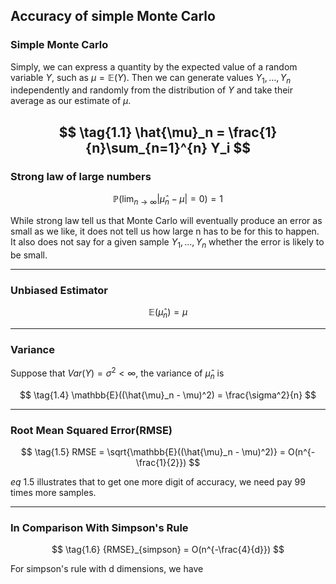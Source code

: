 ## Accuracy of simple Monte Carlo

### Simple Monte Carlo

Simply, we can express a quantity by the expected value of a random variable $Y$, such as $\mu = \mathbb{E}(Y)$. Then we can generate values $Y_1,...,Y_n$ independently and randomly from the distribution of $Y$ and take their average as our estimate of $\mu$.

$$
\tag{1.1} 
\hat{\mu}_n = \frac{1}{n}\sum_{n=1}^{n} Y_i
$$
---

### Strong law of large numbers

$$
\tag{1.2}
\mathbb{P}(\lim_{n\to\infty} |\hat{\mu}_n-\mu| = 0) = 1
$$

While strong law tell us that Monte Carlo will eventually produce an error as small as we like, it does not tell us how large n has to be for this to happen. It also does not say for a given sample $Y_1, ..., Y_n$ whether the error is likely to be small.

---

### Unbiased Estimator

$$
\tag{1.3}
\mathbb{E}(\hat{\mu}_n) = \mu
$$

---

### Variance

Suppose that $Var(Y) = \sigma^2 < \infty$, the variance of $\hat{\mu}_n$ is

$$
\tag{1.4}
\mathbb{E}((\hat{\mu}_n - \mu)^2) = \frac{\sigma^2}{n}
$$

---

### Root Mean Squared Error(RMSE)

$$
\tag{1.5}
RMSE = \sqrt{\mathbb{E}((\hat{\mu}_n - \mu)^2)} = O(n^{-\frac{1}{2}})
$$

$eq~1.5$ illustrates that to get one more digit of accuracy, we need pay 99 times more samples.

---

### In Comparison With Simpson's Rule

$$
\tag{1.6}
{RMSE}_{simpson} = O(n^{-\frac{4}{d}})
$$

For simpson's rule with d dimensions, we have 